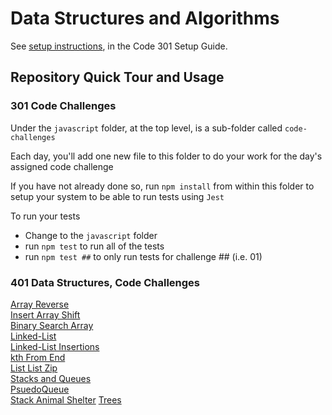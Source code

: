 # Data Structures and Algorithms

See [setup instructions](https://codefellows.github.io/setup-guide/code-301/3-code-challenges), in the Code 301 Setup Guide.

## Repository Quick Tour and Usage

### 301 Code Challenges

Under the `javascript` folder, at the top level, is a sub-folder called `code-challenges`

Each day, you'll add one new file to this folder to do your work for the day's assigned code challenge

If you have not already done so, run `npm install` from within this folder to setup your system to be able to run tests using `Jest`

To run your tests

- Change to the `javascript` folder
- run `npm test` to run all of the tests
- run `npm test ##` to only run tests for challenge ## (i.e. 01)

### 401 Data Structures, Code Challenges

[Array Reverse](https://github.com/MFierro25/data-structures-and-algorithms/blob/main/python/array_reverse/README.md) <br>
[Insert Array Shift](https://github.com/MFierro25/data-structures-and-algorithms/tree/main/python/code_challenges/array_insert_shift) <br>
[Binary Search Array](https://github.com/MFierro25/data-structures-and-algorithms/tree/main/python/code_challenges/array_binary_search) <br>
[Linked-List](https://github.com/MFierro25/data-structures-and-algorithms/tree/main/python/linked-list) <br>
[Linked-List Insertions](https://github.com/MFierro25/data-structures-and-algorithms/tree/main/python/code_challenges/linked-list-insertions) <br>
[kth From End](https://github.com/MFierro25/data-structures-and-algorithms/tree/main/python/code_challenges/linked-list-kth) <Br>
[List List Zip](https://github.com/MFierro25/data-structures-and-algorithms/tree/linked-list-zip/python/code_challenges/linked-list-zip) <br>
[Stacks and Queues](https://github.com/MFierro25/data-structures-and-algorithms/tree/main/python/stacks_and_queue) <br>
[PsuedoQueue](https://github.com/MFierro25/data-structures-and-algorithms/tree/main/python/code_challenges/stack_queue_psuedo) <br>
[Stack Animal Shelter](https://github.com/MFierro25/data-structures-and-algorithms/tree/main/python/code_challenges/stack_queue_animal_shelter)
[Trees](https://github.com/MFierro25/data-structures-and-algorithms/tree/main/python/code_challenges/trees)
